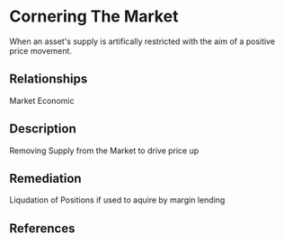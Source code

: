 # Cornering The Market	
When an asset's supply is artifically restricted with the aim of a positive price movement.

## Relationships
Market
Economic

## Description 
Removing Supply from the Market to drive price up

## Remediation
Liqudation of Positions if used to aquire by margin lending

## References 
